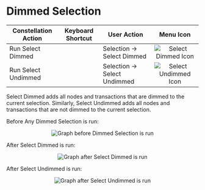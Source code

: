 # Dimmed Selection

<table class="table table-striped">
<thead>
<tr class="header">
<th>Constellation Action</th>
<th>Keyboard Shortcut</th>
<th>User Action</th>
<th style="text-align: center;">Menu Icon</th>
</tr>
</thead>
<tbody>
<tr class="odd">
<td>Run Select Dimmed</td>
<td></td>
<td>Selection -&gt; Select Dimmed</td>
<td style="text-align: center;"><img src="../constellation/CoreVisualGraph/src/au/gov/asd/tac/constellation/graph/visual/docs/resources/select_dimmed.png" alt="Select Dimmed Icon" /></td>
</tr>
<tr class="even">
<td>Run Select Undimmed</td>
<td></td>
<td>Selection -&gt; Select Undimmed</td>
<td style="text-align: center;"><img src="../constellation/CoreVisualGraph/src/au/gov/asd/tac/constellation/graph/visual/docs/resources/select_undimmed.png" alt="Select Undimmed Icon" /></td>
</tr>
</tbody>
</table>

Select Dimmed adds all nodes and transactions that are dimmed to the
current selection. Similarly, Select Undimmed adds all nodes and
transactions that are not dimmed to the current selection.

Before Any Dimmed Selection is run:

<div style="text-align: center">

<img src="../constellation/CoreVisualGraph/src/au/gov/asd/tac/constellation/graph/visual/docs/resources/SelectDimmedBefore.png" alt="Graph before Dimmed Selection is
run" />

</div>

After Select Dimmed is run:

<div style="text-align: center">

<img src="../constellation/CoreVisualGraph/src/au/gov/asd/tac/constellation/graph/visual/docs/resources/SelectDimmedAfter.png" alt="Graph after Select Dimmed is
run" />

</div>

After Select Undimmed is run:

<div style="text-align: center">

<img src="../constellation/CoreVisualGraph/src/au/gov/asd/tac/constellation/graph/visual/docs/resources/SelectUndimmedAfter.png" alt="Graph after Select Undimmed is
run" />

</div>
